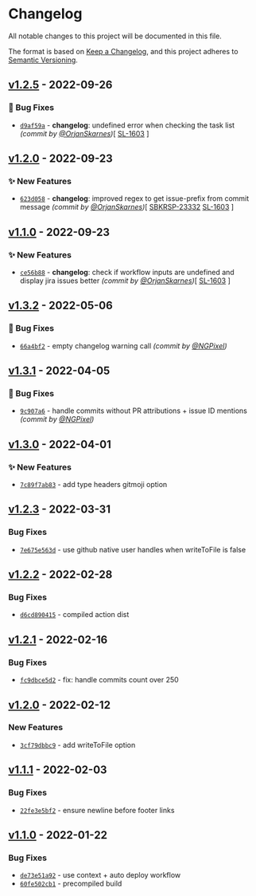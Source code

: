# Changelog
All notable changes to this project will be documented in this file.

The format is based on [Keep a Changelog](https://keepachangelog.com/en/1.0.0/),
and this project adheres to [Semantic Versioning](https://semver.org/spec/v2.0.0.html).

## [v1.2.5] - 2022-09-26
### :bug: Bug Fixes
- [`d9af59a`](https://github.com/OrjanSkarnes/changelog-action/commit/d9af59adc9f801d673c29de8dfbe887ebc598ecb) - **changelog**: undefined error when checking the task list *(commit by [@OrjanSkarnes](https://github.com/OrjanSkarnes))*[ [SL-1603](https://jira.finods.com/browse/SL-1603) ]


## [v1.2.0] - 2022-09-23
### :sparkles: New Features
- [`623d058`](https://github.com/OrjanSkarnes/changelog-action/commit/623d058b4bd235d53198cd0fcd31d6bc9d75c990) - **changelog**: improved regex to get issue-prefix from commit message *(commit by [@OrjanSkarnes](https://github.com/OrjanSkarnes))*[ [SBKRSP-23332](https://jira.finods.com/browse/SBKRSP-23332) [SL-1603](https://jira.finods.com/browse/SL-1603) ]


## [v1.1.0] - 2022-09-23
### :sparkles: New Features
- [`ce56b88`](https://github.com/OrjanSkarnes/changelog-action/commit/ce56b889b8a91714b3b07e20ea154327712fac56) - **changelog**: check if workflow inputs are undefined and display jira issues better *(commit by [@OrjanSkarnes](https://github.com/OrjanSkarnes))*[ [SL-1603](https://jira.finods.com/browse/SL-1603) ]


## [v1.3.2] - 2022-05-06
### :bug: Bug Fixes
- [`66a4bf2`](https://github.com/requarks/changelog-action/commit/66a4bf2663a93f4271c97e78ec54859e0b40ff95) - empty changelog warning call *(commit by [@NGPixel](https://github.com/NGPixel))*


## [v1.3.1] - 2022-04-05
### :bug: Bug Fixes
- [`9c907a6`](https://github.com/requarks/changelog-action/commit/9c907a6f903e86d4591813cbf8c20b94797c7c70) - handle commits without PR attributions + issue ID mentions *(commit by [@NGPixel](https://github.com/NGPixel))*


## [v1.3.0] - 2022-04-01
### :sparkles: New Features
- [`7c89f7ab83`](https://github.com/Requarks/changelog-action/commit/7c89f7ab832998bbd4875c40b8b90a31aac1e398) - add type headers gitmoji option

## [v1.2.3] - 2022-03-31
### Bug Fixes
- [`7e675e563d`](https://github.com/Requarks/changelog-action/commit/7e675e563d4b3d6acbd444970ef9f8f13485b130) - use github native user handles when writeToFile is false

## [v1.2.2] - 2022-02-28
### Bug Fixes
- [`d6cd890415`](https://github.com/Requarks/changelog-action/commit/d6cd890415380a3392c700513b75145485d6c9b8) - compiled action dist

## [v1.2.1] - 2022-02-16
### Bug Fixes
- [`fc9dbce5d2`](https://github.com/Requarks/changelog-action/commit/fc9dbce5d2c2d9f2bb2a8160369c15017fda74e0) - fix: handle commits count over 250

## [v1.2.0] - 2022-02-12
### New Features
- [`3cf79dbbc9`](https://github.com/Requarks/changelog-action/commit/3cf79dbbc9c2343041681314f61f478e24191e4b) - add writeToFile option


## [v1.1.1] - 2022-02-03
### Bug Fixes
- [`22fe3e5bf2`](https://github.com/Requarks/changelog-action/commit/22fe3e5bf2205d243761cbfec6c7d5c90d897051) - ensure newline before footer links


## [v1.1.0] - 2022-01-22
### Bug Fixes
- [`de73e51a92`](https://github.com/Requarks/changelog-action/commit/de73e51a9227ef957d16ed17b22650582298ca7d) - use context + auto deploy workflow
- [`60fe502cb1`](https://github.com/Requarks/changelog-action/commit/60fe502cb1bbe8d74e3e1ed7540f636506c1d7c9) - precompiled build

[v1.1.0]: https://github.com/Requarks/changelog-action/compare/v1.0.0...v1.1.0
[v1.1.1]: https://github.com/Requarks/changelog-action/compare/v1.1.0...v1.1.1
[v1.2.0]: https://github.com/Requarks/changelog-action/compare/v1.1.1...v1.2.0
[v1.2.1]: https://github.com/Requarks/changelog-action/compare/v1.2.0...v1.2.1
[v1.2.2]: https://github.com/Requarks/changelog-action/compare/v1.2.1...v1.2.2
[v1.2.3]: https://github.com/Requarks/changelog-action/compare/v1.2.2...v1.2.3
[v1.3.0]: https://github.com/Requarks/changelog-action/compare/v1.2.3...v1.3.0

[v1.3.1]: https://github.com/requarks/changelog-action/compare/v1.3.0...v1.3.1
[v1.3.2]: https://github.com/requarks/changelog-action/compare/v1.3.1...v1.3.2
[v1.1.0]: https://github.com/OrjanSkarnes/changelog-action/compare/0.9.1...v1.1.0
[v1.2.0]: https://github.com/OrjanSkarnes/changelog-action/compare/v1.1.0...v1.2.0
[v1.2.5]: https://github.com/OrjanSkarnes/changelog-action/compare/v1.2.4...v1.2.5